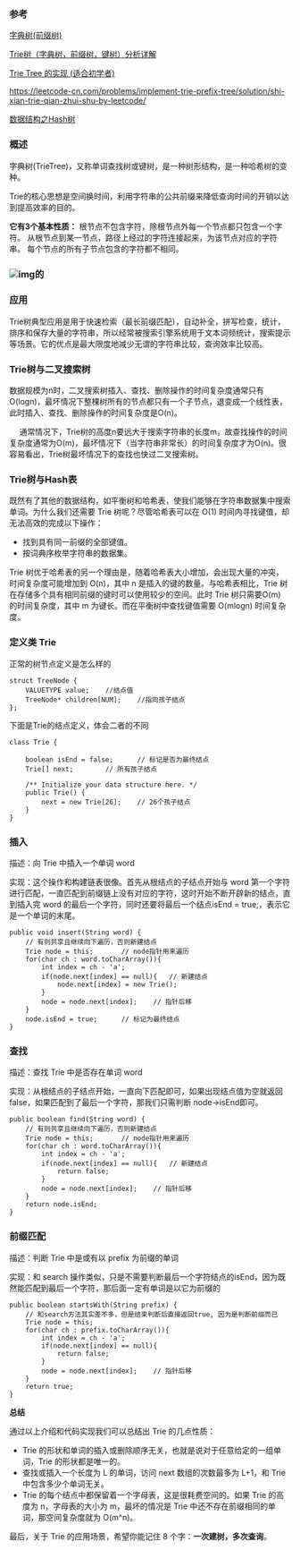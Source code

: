 ### 参考

[字典树(前缀树)](https://blog.csdn.net/weixin_39778570/article/details/81990417)

[Trie树（字典树，前缀树，键树）分析详解](https://blog.csdn.net/hyman_yx/article/details/54410619)

[Trie Tree 的实现 (适合初学者)](https://leetcode-cn.com/problems/implement-trie-prefix-tree/solution/trie-tree-de-shi-xian-gua-he-chu-xue-zhe-by-huwt/)

https://leetcode-cn.com/problems/implement-trie-prefix-tree/solution/shi-xian-trie-qian-zhui-shu-by-leetcode/

[数据结构之Hash树](https://blog.csdn.net/qq_35794278/article/details/80242382)

### 概述

字典树(TrieTree)，又称单词查找树或键树，是一种树形结构，是一种哈希树的变种。

Trie的核心思想是空间换时间，利用字符串的公共前缀来降低查询时间的开销以达到提高效率的目的。

**它有3个基本性质：**
根节点不包含字符，除根节点外每一个节点都只包含一个字符。
从根节点到某一节点，路径上经过的字符连接起来，为该节点对应的字符串。
每个节点的所有子节点包含的字符都不相同。

### ![img](https://img2020.cnblogs.com/blog/1456655/202012/1456655-20201216213520250-1029977738.jpg)的

### 应用

Trie树典型应用是用于快速检索（最长前缀匹配），自动补全，拼写检查，统计，排序和保存大量的字符串，所以经常被搜索引擎系统用于文本词频统计，搜索提示等场景。它的优点是最大限度地减少无谓的字符串比较，查询效率比较高。

### Trie树与二叉搜索树

数据规模为n时，二叉搜索树插入、查找、删除操作的时间复杂度通常只有O(logn)，最坏情况下整棵树所有的节点都只有一个子节点，退变成一个线性表，此时插入、查找、删除操作的时间复杂度是O(n)。

   通常情况下，Trie树的高度n要远大于搜索字符串的长度m，故查找操作的时间复杂度通常为O(m)，最坏情况下（当字符串非常长）的时间复杂度才为O(n)。很容易看出，Trie树最坏情况下的查找也快过二叉搜索树。

### Trie树与Hash表

既然有了其他的数据结构，如平衡树和哈希表，使我们能够在字符串数据集中搜索单词。为什么我们还需要 Trie 树呢？尽管哈希表可以在 O(1) 时间内寻找键值，却无法高效的完成以下操作：

- 找到具有同一前缀的全部键值。
- 按词典序枚举字符串的数据集。

Trie 树优于哈希表的另一个理由是，随着哈希表大小增加，会出现大量的冲突，时间复杂度可能增加到 O(n)，其中 n 是插入的键的数量。与哈希表相比，Trie 树在存储多个具有相同前缀的键时可以使用较少的空间。此时 Trie 树只需要O(m) 的时间复杂度，其中 m 为键长。而在平衡树中查找键值需要 O(mlogn) 时间复杂度。

### 定义类 Trie

正常的树节点定义是怎么样的

```
struct TreeNode {
    VALUETYPE value;    //结点值
    TreeNode* children[NUM];    //指向孩子结点
};
```

下面是Trie的结点定义，体会二者的不同













 





```
class Trie {

    boolean isEnd = false;      // 标记是否为最终结点
    Trie[] next;        // 所有孩子结点

    /** Initialize your data structure here. */
    public Trie() {
        next = new Trie[26];    // 26个孩子结点
    }
}
```





### 插入

描述：向 Trie 中插入一个单词 word

实现：这个操作和构建链表很像。首先从根结点的子结点开始与 word 第一个字符进行匹配，一直匹配到前缀链上没有对应的字符，这时开始不断开辟新的结点，直到插入完 word 的最后一个字符，同时还要将最后一个结点isEnd = true;，表示它是一个单词的末尾。













 





```
public void insert(String word) {
    // 有则共享且继续向下遍历，否则新建结点
    Trie node = this;       // node指针用来遍历
    for(char ch : word.toCharArray()){
        int index = ch - 'a';
        if(node.next[index] == null){   // 新建结点
            node.next[index] = new Trie();
        }
        node = node.next[index];    // 指针后移
    }
    node.isEnd = true;      // 标记为最终结点
}
```





### 查找

描述：查找 Trie 中是否存在单词 word

实现：从根结点的子结点开始，一直向下匹配即可，如果出现结点值为空就返回 false，如果匹配到了最后一个字符，那我们只需判断 node->isEnd即可。













 





```
public boolean find(String word) {
    // 有则共享且继续向下遍历，否则新建结点
    Trie node = this;       // node指针用来遍历
    for(char ch : word.toCharArray()){
        int index = ch - 'a';
        if(node.next[index] == null){   // 新建结点
            return false;
        }
        node = node.next[index];    // 指针后移
    }
    return node.isEnd;
}
```





### 前缀匹配

描述：判断 Trie 中是或有以 prefix 为前缀的单词

实现：和 search 操作类似，只是不需要判断最后一个字符结点的isEnd，因为既然能匹配到最后一个字符，那后面一定有单词是以它为前缀的













 





```
public boolean startsWith(String prefix) {
    // 和search方法其实差不多，但是结束判断后直接返回true, 因为是判断前缀而已
    Trie node = this;
    for(char ch : prefix.toCharArray()){
        int index = ch - 'a';
        if(node.next[index] == null){
            return false;
        }
        node = node.next[index];    // 指针后移
    }
    return true;
}
```





**总结**

通过以上介绍和代码实现我们可以总结出 Trie 的几点性质：

- Trie 的形状和单词的插入或删除顺序无关，也就是说对于任意给定的一组单词，Trie 的形状都是唯一的。
- 查找或插入一个长度为 L 的单词，访问 next 数组的次数最多为 L+1，和 Trie 中包含多少个单词无关。
- Trie 的每个结点中都保留着一个字母表，这是很耗费空间的。如果 Trie 的高度为 n，字母表的大小为 m，最坏的情况是 Trie 中还不存在前缀相同的单词，那空间复杂度就为 O(m^n)。

最后，关于 Trie 的应用场景，希望你能记住 8 个字：**一次建树，多次查询**。